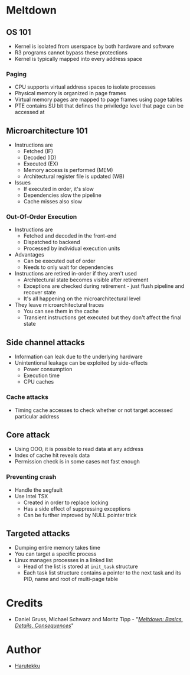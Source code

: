 # Meltdown
## OS 101
- Kernel is isolated from userspace by both hardware and software
- R3 programs cannot bypass these protections
- Kernel is typically mapped into every address space

### Paging
- CPU supports virtual address spaces to isolate processes
- Physical memory is organized in page frames
- Virtual memory pages are mapped to page frames using page tables
- PTE contains SU bit that defines the priviledge level that page can be accessed at

## Microarchitecture 101
- Instructions are 
  - Fetched (IF)
  - Decoded (ID)
  - Executed (EX)
  - Memory access is performed (MEM)
  - Architectural register file is updated (WB)
- Issues
  - If executed in order, it's slow
  - Dependencies slow the pipeline
  - Cache misses also slow

### Out-Of-Order Execution
- Instructions are
  - Fetched and decoded in the front-end
  - Dispatched to backend
  - Processed by individual execution units
- Advantages
  - Can be executed out of order
  - Needs to only wait for dependencies
- Instructions are retired in-order if they aren't used
  - Architectural state becomes visible after retirement
  - Exceptions are checked during retirement - just flush pipeline and recover state
  - It's all happening on the microarchitectural level
- They leave microarchitectural traces
  - You can see them in the cache
  - Transient instructions get executed but they don't affect the final state

## Side channel attacks
- Information can leak due to the underlying hardware
- Unintentional leakage can be exploited by side-effects
  - Power consumption
  - Execution time
  - CPU caches

### Cache attacks
- Timing cache accesses to check whether or not target accessed particular address

## Core attack
- Using OOO, it is possible to read data at any address
- Index of cache hit reveals data
- Permission check is in some cases not fast enough

### Preventing crash
- Handle the segfault
- Use Intel TSX
  - Created in order to replace locking
  - Has a side effect of suppressing exceptions
  - Can be further improved by NULL pointer trick

## Targeted attacks
- Dumping entire memory takes time
- You can target a specific process
- Linux manages processes in a linked list
  - Head of the list is stored at `init_task` structure
  - Each task list structure contains a pointer to the next task and its PID, name and root of multi-page table

# Credits
- Daniel Gruss, Michael Schwarz and Moritz Tipp - "_[Meltdown: Basics, Details, Consequences](https://youtu.be/UTSJf05pw-0)_"

# Author
- [Harutekku](https://github.com/harutekku)